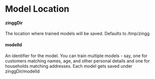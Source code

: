# Model Location

#### zinggDir

The location where trained models will be saved. Defaults to /tmp/zingg

#### modelId

An identifier for the model. You can train multiple models - say, one for customers matching names, age, and other personal details and one for households matching addresses. Each model gets saved under zinggDir/modelId
